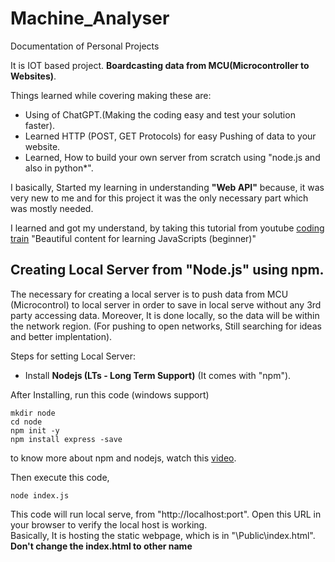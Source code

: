 # Machine_Analyser
Documentation of Personal Projects

It is IOT based project. **Boardcasting data from MCU(Microcontroller to Websites)**.

Things learned while covering making these are:
* Using of  ChatGPT.(Making the coding easy and test your solution faster).
* Learned HTTP (POST, GET Protocols) for easy Pushing of data to your website.
* Learned, How to build your own server from scratch using "node.js and also in python*".

I basically, Started my learning in understanding **"Web API"** because, it was very new to me and for this project it was the only necessary part which was mostly needed.

I learned and got my understand, by taking this tutorial from youtube [coding train](https://thecodingtrain.com/) "Beautiful content for learning JavaScripts (beginner)"

## Creating Local Server from **"Node.js" using npm**.

The necessary for creating a local server is to push data from MCU (Microcontrol) to local server in order to save in local serve without any 3rd party accessing data. Moreover, It is done locally, so the data will be within the network region. (For pushing to open networks, Still searching for ideas and better implentation).

Steps for setting Local Server:
* Install **Nodejs (LTs - Long Term Support)** (It comes with "npm").

After Installing, run this code (windows support)

```
mkdir node 
cd node
npm init -y
npm install express -save
````
to know more about npm and nodejs, watch this [video](https://youtu.be/P3aKRdUyr0s).

Then execute this code,
```
node index.js
````

This code will run local serve, from "http://localhost:port". Open this URL in your browser to verify the local host is working.\
Basically, It is hosting the static webpage, which is in "\Public\index.html". **Don't change the index.html to other name**




